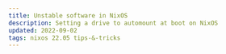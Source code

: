 ```yaml
---
title: Unstable software in NixOS
description: Setting a drive to automount at boot on NixOS
updated: 2022-09-02
tags: nixos 22.05 tips-&-tricks
---
```


## 
